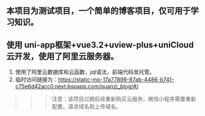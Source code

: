## 本项目为测试项目，一个简单的博客项目，仅可用于学习知识。
## 使用 uni-app框架+vue3.2+uview-plus+uniCloud云开发，使用了阿里云服务器。
1. 使用了阿里云数据库和云函数，jql语法，前端代码发托管。
2. 临时访问链接为：https://static-mp-17a77898-87ab-4486-b741-c75e6d42acc0.next.bspapp.com/quanzi_blog/#/
>>> 注意：该项目过期后续重新购买云服务，微信小程序需要重新配置，请求域名和上传域名。

